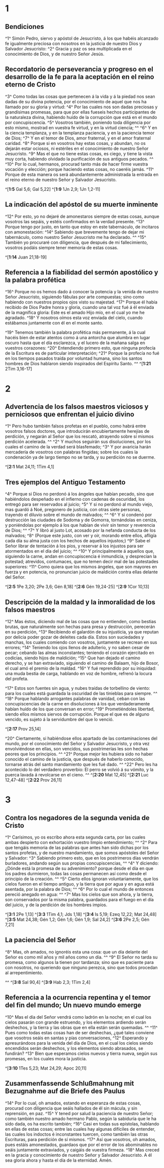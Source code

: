 # 1 
## Bendiciones
^1^ Simón Pedro, siervo y apóstol de Jesucristo, á los que habéis alcanzado fe igualmente preciosa con nosotros en la justicia de nuestro Dios y Salvador Jesucristo: ^2^ Gracia y paz os sea multiplicada en el conocimiento de Dios, y de nuestro Señor Jesús. 





## Recordatorio de perseverancia y progreso en el desarrollo de la fe para la aceptación en el reino eterno de Cristo
^3^ Como todas las cosas que pertenecen á la vida y á la piedad nos sean dadas de su divina potencia, por el conocimiento de aquel que nos ha llamado por su gloria y virtud: ^4^ Por las cuales nos son dadas preciosas y grandísimas promesas, para que por ellas fueseis hechos participantes de la naturaleza divina, habiendo huído de la corrupción que está en el mundo por concupiscencia. ^5^ Vosotros también, poniendo toda diligencia por esto mismo, mostrad en vuestra fe virtud, y en la virtud ciencia; ^^ ^6^ Y en la ciencia templanza, y en la templanza paciencia, y en la paciencia temor de Dios; ^7^ Y en el temor de Dios, amor fraternal, y en el amor fraternal caridad. ^8^ Porque si en vosotros hay estas cosas, y abundan, no os dejarán estar ociosos, ni estériles en el conocimiento de nuestro Señor Jesucristo. ^9^ Mas el que no tiene estas cosas, es ciego, y tiene la vista muy corta, habiendo olvidado la purificación de sus antiguos pecados. ^^ ^10^ Por lo cual, hermanos, procurad tanto más de hacer firme vuestra vocación y elección; porque haciendo estas cosas, no caeréis jamás. ^11^ Porque de esta manera os será abundantemente administrada la entrada en el reino eterno de nuestro Señor y Salvador Jesucristo. 


^[**1:5** Gal 5,6; Gal 5,22] ^[**1:9** 1Jn 2,9; 1Jn 1,2-11]

## La indicación del apóstol de su muerte inminente
^12^ Por esto, yo no dejaré de amonestaros siempre de estas cosas, aunque vosotros las sepáis, y estéis confirmados en la verdad presente. ^13^ Porque tengo por justo, en tanto que estoy en este tabernáculo, de incitaros con amonestación: ^14^ Sabiendo que brevemente tengo de dejar mi tabernáculo, como nuestro Señor Jesucristo me ha declarado. ^^ ^15^ También yo procuraré con diligencia, que después de mi fallecimiento, vosotros podáis siempre tener memoria de estas cosas. 


^[**1:14** Juan 21,18-19]

## Referencia a la fiabilidad del sermón apostólico y la palabra profética
^16^ Porque no os hemos dado á conocer la potencia y la venida de nuestro Señor Jesucristo, siguiendo fábulas por arte compuestas; sino como habiendo con nuestros propios ojos visto su majestad. ^17^ Porque él había recibido de Dios Padre honra y gloria, cuando una tal voz fué á él enviada de la magnífica gloria: Este es el amado Hijo mío, en el cual yo me he agradado. ^18^ Y nosotros oímos esta voz enviada del cielo, cuando estábamos juntamente con él en el monte santo. 


^19^ Tenemos también la palabra profética más permanente, á la cual hacéis bien de estar atentos como á una antorcha que alumbra en lugar oscuro hasta que el día esclarezca, y el lucero de la mañana salga en vuestros corazones: ^20^ Entendiendo primero esto, que ninguna profecía de la Escritura es de particular interpretación; ^21^ Porque la profecía no fué en los tiempos pasados traída por voluntad humana, sino los santos hombres de Dios hablaron siendo inspirados del Espíritu Santo. ^^ 
^[**1:21** 2Tim 3,16-17] 

# 2 
## Advertencia de los falsos maestros viciosos y perniciosos que enfrentan el juicio divino
^1^ Pero hubo también falsos profetas en el pueblo, como habrá entre vosotros falsos doctores, que introducirán encubiertamente herejías de perdición, y negarán al Señor que los rescató, atrayendo sobre sí mismos perdición acelerada. ^^ ^2^ Y muchos seguirán sus disoluciones, por los cuales el camino de la verdad será blasfemado; ^3^ Y por avaricia harán mercadería de vosotros con palabras fingidas; sobre los cuales la condenación ya de largo tiempo no se tarda, y su perdición no se duerme. 


^[**2:1** Mat 24,11; 1Tim 4,1]

## Tres ejemplos del Antiguo Testamento
^4^ Porque si Dios no perdonó á los ángeles que habían pecado, sino que habiéndolos despeñado en el infierno con cadenas de oscuridad, los entregó para ser reservados al juicio; ^5^ Y si no perdonó al mundo viejo, mas guardó á Noé, pregonero de justicia, con otras siete personas, trayendo el diluvio sobre el mundo de malvados; ^^ ^6^ Y si condenó por destrucción las ciudades de Sodoma y de Gomorra, tornándolas en ceniza, y poniéndolas por ejemplo á los que habían de vivir sin temor y reverencia de Dios; ^^ ^7^ Y libró al justo Lot, acosado por la nefanda conducta de los malvados; ^8^ (Porque este justo, con ver y oir, morando entre ellos, afligía cada día su alma justa con los hechos de aquellos injustos;) ^9^ Sabe el Señor librar de tentación á los píos, y reservar á los injustos para ser atormentados en el día del juicio; ^^ ^10^ Y principalmente á aquellos que, siguiendo la carne, andan en concupiscencia é inmundicia, y desprecian la potestad; atrevidos, contumaces, que no temen decir mal de las potestades superiores: ^11^ Como quiera que los mismos ángeles, que son mayores en fuerza y en potencia, no pronuncian juicio de maldición contra ellas delante del Señor. 


^[**2:5** 1Pe 3,20; 2Pe 3,6; Gén 8,18] ^[**2:6** Gén 19,24-25] ^[**2:9** 1Cor 10,13]

## Descripción de la maldad y la inmoralidad de los falsos maestros
^12^ Mas éstos, diciendo mal de las cosas que no entienden, como bestias brutas, que naturalmente son hechas para presa y destrucción, perecerán en su perdición, ^13^ Recibiendo el galardón de su injusticia, ya que reputan por delicia poder gozar de deleites cada día. Estos son suciedades y manchas, los cuales comiendo con vosotros, juntamente se recrean en sus errores; ^14^ Teniendo los ojos llenos de adulterio, y no saben cesar de pecar; cebando las almas inconstantes; teniendo el corazón ejercitado en codicias, siendo hijos de maldición; ^15^ Que han dejado el camino derecho, y se han extraviado, siguiendo el camino de Balaam, hijo de Bosor, el cual amó el premio de la maldad. ^16^ Y fué reprendido por su iniquidad: una muda bestia de carga, hablando en voz de hombre, refrenó la locura del profeta. 


^17^ Estos son fuentes sin agua, y nubes traídas de torbellino de viento: para los cuales está guardada la oscuridad de las tinieblas para siempre. ^^ ^18^ Porque hablando arrogantes palabras de vanidad, ceban con las concupiscencias de la carne en disoluciones á los que verdaderamente habían huído de los que conversan en error; ^19^ Prometiéndoles libertad, siendo ellos mismos siervos de corrupción. Porque el que es de alguno vencido, es sujeto á la servidumbre del que lo venció. 

^[**2:17** Prov 25,14]

^20^ Ciertamente, si habiéndose ellos apartado de las contaminaciones del mundo, por el conocimiento del Señor y Salvador Jesucristo, y otra vez envolviéndose en ellas, son vencidos, sus postrimerías les son hechas peores que los principios. ^^ ^21^ Porque mejor les hubiera sido no haber conocido el camino de la justicia, que después de haberlo conocido, tornarse atrás del santo mandamiento que les fué dado. ^^ ^22^ Pero les ha acontecido lo del verdadero proverbio: El perro se volvió á su vómito, y la puerca lavada á revolcarse en el cieno. ^^ 
^[**2:20** Mat 12,45] ^[**2:21** Luc 12,47-48] ^[**2:22** Prov 26,11] 

# 3 
## Contra los negadores de la segunda venida de Cristo
^1^ Carísimos, yo os escribo ahora esta segunda carta, por las cuales ambas despierto con exhortación vuestro limpio entendimiento; ^^ ^2^ Para que tengáis memoria de las palabras que antes han sido dichas por los santos profetas, y de nuestro mandamiento, que somos apóstoles del Señor y Salvador: ^3^ Sabiendo primero esto, que en los postrimeros días vendrán burladores, andando según sus propias concupiscencias, ^^ ^4^ Y diciendo: ¿Dónde está la promesa de su advenimiento? porque desde el día en que los padres durmieron, todas las cosas permanecen así como desde el principio de la creación. ^^ ^5^ Cierto ellos ignoran voluntariamente, que los cielos fueron en el tiempo antiguo, y la tierra que por agua y en agua está asentada, por la palabra de Dios; ^^ ^6^ Por lo cual el mundo de entonces pereció anegado en agua: ^^ ^7^ Mas los cielos que son ahora, y la tierra, son conservados por la misma palabra, guardados para el fuego en el día del juicio, y de la perdición de los hombres impíos. 


^[**3:1** 2Pe 1,13] ^[**3:3** 1Tim 4,1; Jds 1,18] ^[**3:4** Is 5,19; Ezeq 12,22; Mat 24,48] ^[**3:5** Mat 24,38; Gén 1,2; Gén 1,6; Gén 1,9; Sal 24,2] ^[**3:6** 2Pe 2,5; Gén 7,21]

## La paciencia del Señor
^8^ Mas, oh amados, no ignoréis esta una cosa: que un día delante del Señor es como mil años y mil años como un día. ^^ ^9^ El Señor no tarda su promesa, como algunos la tienen por tardanza; sino que es paciente para con nosotros, no queriendo que ninguno perezca, sino que todos procedan al arrepentimiento. 

^^ 
^[**3:8** Sal 90,4] ^[**3:9** Hab 2,3; 1Tim 2,4]

## Referencia a la ocurrencia repentina y el temor del fin del mundo; Un nuevo mundo emerge
^10^ Mas el día del Señor vendrá como ladrón en la noche; en el cual los cielos pasarán con grande estruendo, y los elementos ardiendo serán deshechos, y la tierra y las obras que en ella están serán quemadas. ^^ ^11^ Pues como todas estas cosas han de ser deshechas, ¿qué tales conviene que vosotros seáis en santas y pías conversaciones, ^12^ Esperando y apresurándoos para la venida del día de Dios, en el cual los cielos siendo encendidos serán deshechos, y los elementos siendo abrasados, se fundirán? ^13^ Bien que esperamos cielos nuevos y tierra nueva, según sus promesas, en los cuales mora la justicia. 


^[**3:10** 1Tes 5,23; Mat 24,29; Apoc 20,11]

## Zusammenfassende Schlußmahnung mit Bezugnahme auf die Briefe des Paulus
^14^ Por lo cual, oh amados, estando en esperanza de estas cosas, procurad con diligencia que seáis hallados de él sin mácula, y sin reprensión, en paz. ^15^ Y tened por salud la paciencia de nuestro Señor; como también nuestro amado hermano Pablo, según la sabiduría que le ha sido dada, os ha escrito también; ^16^ Casi en todas sus epístolas, hablando en ellas de estas cosas; entre las cuales hay algunas difíciles de entender, las cuales los indoctos é inconstantes tuercen, como también las otras Escrituras, para perdición de sí mismos. ^17^ Así que vosotros, oh amados, pues estáis amonestados, guardaos que por el error de los abominables no seáis juntamente extraviados, y caigáis de vuestra firmeza. ^18^ Mas creced en la gracia y conocimiento de nuestro Señor y Salvador Jesucristo. A él sea gloria ahora y hasta el día de la eternidad. Amén. 
